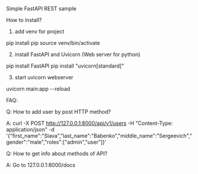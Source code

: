 Simple FastAPI REST sample

How to install?

1. add venv for project

pip install pip
source venv/bin/activate

2. install FastAPI and Uvicorn (Web server for python)

pip install FastAPI
pip install "uvicorn[standard]"

3. start uvicorn webserver

uvicorn main:app --reload

FAQ:

Q: How to add user by post HTTP method?

A:
curl -X POST http://127.0.0.1:8000/api/v1/users -H "Content-Type: application/json" -d '{"first_name":"Slava","last_name":"Babenko","middle_name":"Sergeevich","gender":"male","roles":["admin","user"]}'



Q: How to get info about methods of API?

A:
Go to 127.0.0.1:8000/docs
